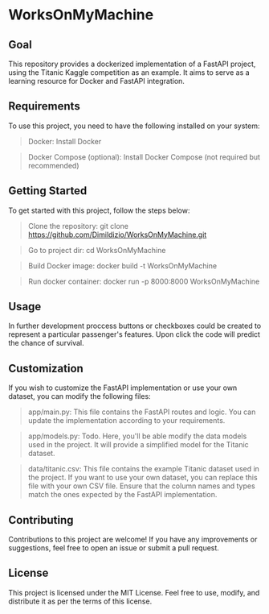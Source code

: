 # WorksOnMyMachine

## Goal
This repository provides a dockerized implementation of a FastAPI project, using the Titanic Kaggle competition as an example. It aims to serve as a learning resource for Docker and FastAPI integration.

## Requirements
To use this project, you need to have the following installed on your system:

> Docker: Install Docker

> Docker Compose (optional): Install Docker Compose (not required but recommended)

## Getting Started
To get started with this project, follow the steps below:

> Clone the repository: git clone https://github.com/Dimildizio/WorksOnMyMachine.git

> Go to project dir: cd WorksOnMyMachine

> Build Docker image: docker build -t WorksOnMyMachine

> Run docker container: docker run -p 8000:8000 WorksOnMyMachine

## Usage 

In further development proccess buttons or checkboxes could be created to represent a particular passenger's features. Upon click the code will predict the chance of survival. 

## Customization
If you wish to customize the FastAPI implementation or use your own dataset, you can modify the following files:

> app/main.py: This file contains the FastAPI routes and logic. You can update the implementation according to your requirements.

> app/models.py: Todo. Here, you'll be able modify the data models used in the project. It will provide a simplified model for the Titanic dataset.

> data/titanic.csv: This file contains the example Titanic dataset used in the project. If you want to use your own dataset, you can replace this file with your own CSV file. Ensure that the column names and types match the ones expected by the FastAPI implementation.

## Contributing
Contributions to this project are welcome! If you have any improvements or suggestions, feel free to open an issue or submit a pull request.

## License
This project is licensed under the MIT License. Feel free to use, modify, and distribute it as per the terms of this license.
